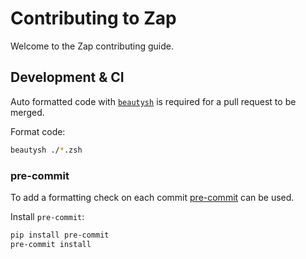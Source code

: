 # Contributing to Zap

Welcome to the Zap contributing guide.

## Development & CI

Auto formatted code with [`beautysh`](https://github.com/lovesegfault/beautysh) is required for a pull request to be merged.

Format code:

```bash
beautysh ./*.zsh
```

### pre-commit

To add a formatting check on each commit [pre-commit](https://pre-commit.com/#intro) can be used.

Install `pre-commit`:

```bash
pip install pre-commit
pre-commit install
```
